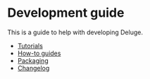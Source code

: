 # Development guide

This is a guide to help with developing Deluge.

- [Tutorials](tutorials/index.md)
- [How-to guides](how-to/index.md)
- [Packaging](packaging/index.md)
- [Changelog](../changelog.md)
